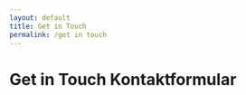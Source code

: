 ```yaml
---
layout: default
title: Get in Touch
permalink: /get in touch
---
```


# Get in Touch Kontaktformular
